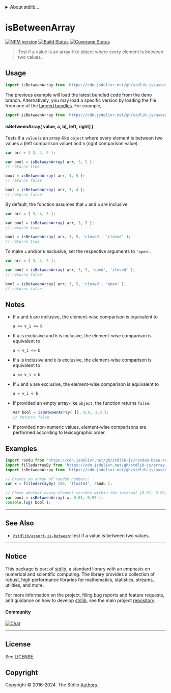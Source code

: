<!--

@license Apache-2.0

Copyright (c) 2018 The Stdlib Authors.

Licensed under the Apache License, Version 2.0 (the "License");
you may not use this file except in compliance with the License.
You may obtain a copy of the License at

   http://www.apache.org/licenses/LICENSE-2.0

Unless required by applicable law or agreed to in writing, software
distributed under the License is distributed on an "AS IS" BASIS,
WITHOUT WARRANTIES OR CONDITIONS OF ANY KIND, either express or implied.
See the License for the specific language governing permissions and
limitations under the License.

-->


<details>
  <summary>
    About stdlib...
  </summary>
  <p>We believe in a future in which the web is a preferred environment for numerical computation. To help realize this future, we've built stdlib. stdlib is a standard library, with an emphasis on numerical and scientific computation, written in JavaScript (and C) for execution in browsers and in Node.js.</p>
  <p>The library is fully decomposable, being architected in such a way that you can swap out and mix and match APIs and functionality to cater to your exact preferences and use cases.</p>
  <p>When you use stdlib, you can be absolutely certain that you are using the most thorough, rigorous, well-written, studied, documented, tested, measured, and high-quality code out there.</p>
  <p>To join us in bringing numerical computing to the web, get started by checking us out on <a href="https://github.com/stdlib-js/stdlib">GitHub</a>, and please consider <a href="https://opencollective.com/stdlib">financially supporting stdlib</a>. We greatly appreciate your continued support!</p>
</details>

# isBetweenArray

[![NPM version][npm-image]][npm-url] [![Build Status][test-image]][test-url] [![Coverage Status][coverage-image]][coverage-url] <!-- [![dependencies][dependencies-image]][dependencies-url] -->

> Test if a value is an array-like object where every element is between two values.



<section class="usage">

## Usage

```javascript
import isBetweenArray from 'https://cdn.jsdelivr.net/gh/stdlib-js/assert-is-between-array@deno/mod.js';
```
The previous example will load the latest bundled code from the deno branch. Alternatively, you may load a specific version by loading the file from one of the [tagged bundles](https://github.com/stdlib-js/assert-is-between-array/tags). For example,

```javascript
import isBetweenArray from 'https://cdn.jsdelivr.net/gh/stdlib-js/assert-is-between-array@v0.2.1-deno/mod.js';
```

#### isBetweenArray( value, a, b\[, left, right] )

Tests if a `value` is an array-like `object` where every element is between two values `a` (left comparison value) and `b` (right comparison value).

```javascript
var arr = [ 3, 4, 5 ];

var bool = isBetweenArray( arr, 3, 5 );
// returns true

bool = isBetweenArray( arr, 4, 5 );
// returns false

bool = isBetweenArray( arr, 3, 4 );
// returns false
```

By default, the function assumes that `a` and `b` are inclusive.

```javascript
var arr = [ 3, 4, 5 ];

var bool = isBetweenArray( arr, 3, 5 );
// returns true

bool = isBetweenArray( arr, 3, 5, 'closed', 'closed' );
// returns true
```

To make `a` and/or `b` exclusive, set the respective arguments to `'open'`.

```javascript
var arr = [ 3, 4, 5 ];

var bool = isBetweenArray( arr, 3, 5, 'open', 'closed' );
// returns false

bool = isBetweenArray( arr, 3, 5, 'closed', 'open' );
// returns false
```

</section>

<!-- /.usage -->

<section class="notes">

## Notes

-   If `a` and `b` are inclusive, the element-wise comparison is equivalent to

    ```text
    a <= v_i <= b
    ```

-   If `a` is exclusive and `b` is inclusive, the element-wise comparison is equivalent to

    ```text
    a < v_i <= b
    ```

-   If `a` is inclusive and `b` is exclusive, the element-wise comparison is equivalent to

    ```text
    a <= v_i < b
    ```

-   If `a` and `b` are exclusive, the element-wise comparison is equivalent to

    ```text
    a < v_i < b
    ```

-   If provided an empty array-like `object`, the function returns `false`.

    ```javascript
    var bool = isBetweenArray( [], 0.0, 1.0 );
    // returns false
    ```

-   If provided non-numeric values, element-wise comparisons are performed according to lexicographic order.

</section>

<!-- /.notes -->

<section class="examples">

## Examples

<!-- eslint no-undef: "error" -->

```javascript
import randu from 'https://cdn.jsdelivr.net/gh/stdlib-js/random-base-randu@deno/mod.js';
import filledarrayBy from 'https://cdn.jsdelivr.net/gh/stdlib-js/array-filled-by@deno/mod.js';
import isBetweenArray from 'https://cdn.jsdelivr.net/gh/stdlib-js/assert-is-between-array@deno/mod.js';

// Create an array of random numbers:
var x = filledarrayBy( 100, 'float64', randu );

// Check whether every element resides within the interval [0.01, 0.99]:
var bool = isBetweenArray( x, 0.01, 0.99 );
console.log( bool );
```

</section>

<!-- /.examples -->

<!-- Section for related `stdlib` packages. Do not manually edit this section, as it is automatically populated. -->

<section class="related">

* * *

## See Also

-   <span class="package-name">[`@stdlib/assert-is-between`][@stdlib/assert/is-between]</span><span class="delimiter">: </span><span class="description">test if a value is between two values.</span>

</section>

<!-- /.related -->

<!-- Section for all links. Make sure to keep an empty line after the `section` element and another before the `/section` close. -->


<section class="main-repo" >

* * *

## Notice

This package is part of [stdlib][stdlib], a standard library with an emphasis on numerical and scientific computing. The library provides a collection of robust, high performance libraries for mathematics, statistics, streams, utilities, and more.

For more information on the project, filing bug reports and feature requests, and guidance on how to develop [stdlib][stdlib], see the main project [repository][stdlib].

#### Community

[![Chat][chat-image]][chat-url]

---

## License

See [LICENSE][stdlib-license].


## Copyright

Copyright &copy; 2016-2024. The Stdlib [Authors][stdlib-authors].

</section>

<!-- /.stdlib -->

<!-- Section for all links. Make sure to keep an empty line after the `section` element and another before the `/section` close. -->

<section class="links">

[npm-image]: http://img.shields.io/npm/v/@stdlib/assert-is-between-array.svg
[npm-url]: https://npmjs.org/package/@stdlib/assert-is-between-array

[test-image]: https://github.com/stdlib-js/assert-is-between-array/actions/workflows/test.yml/badge.svg?branch=v0.2.1
[test-url]: https://github.com/stdlib-js/assert-is-between-array/actions/workflows/test.yml?query=branch:v0.2.1

[coverage-image]: https://img.shields.io/codecov/c/github/stdlib-js/assert-is-between-array/main.svg
[coverage-url]: https://codecov.io/github/stdlib-js/assert-is-between-array?branch=main

<!--

[dependencies-image]: https://img.shields.io/david/stdlib-js/assert-is-between-array.svg
[dependencies-url]: https://david-dm.org/stdlib-js/assert-is-between-array/main

-->

[chat-image]: https://img.shields.io/gitter/room/stdlib-js/stdlib.svg
[chat-url]: https://app.gitter.im/#/room/#stdlib-js_stdlib:gitter.im

[stdlib]: https://github.com/stdlib-js/stdlib

[stdlib-authors]: https://github.com/stdlib-js/stdlib/graphs/contributors

[umd]: https://github.com/umdjs/umd
[es-module]: https://developer.mozilla.org/en-US/docs/Web/JavaScript/Guide/Modules

[deno-url]: https://github.com/stdlib-js/assert-is-between-array/tree/deno
[deno-readme]: https://github.com/stdlib-js/assert-is-between-array/blob/deno/README.md
[umd-url]: https://github.com/stdlib-js/assert-is-between-array/tree/umd
[umd-readme]: https://github.com/stdlib-js/assert-is-between-array/blob/umd/README.md
[esm-url]: https://github.com/stdlib-js/assert-is-between-array/tree/esm
[esm-readme]: https://github.com/stdlib-js/assert-is-between-array/blob/esm/README.md
[branches-url]: https://github.com/stdlib-js/assert-is-between-array/blob/main/branches.md

[stdlib-license]: https://raw.githubusercontent.com/stdlib-js/assert-is-between-array/main/LICENSE

<!-- <related-links> -->

[@stdlib/assert/is-between]: https://github.com/stdlib-js/assert-is-between/tree/deno

<!-- </related-links> -->

</section>

<!-- /.links -->
